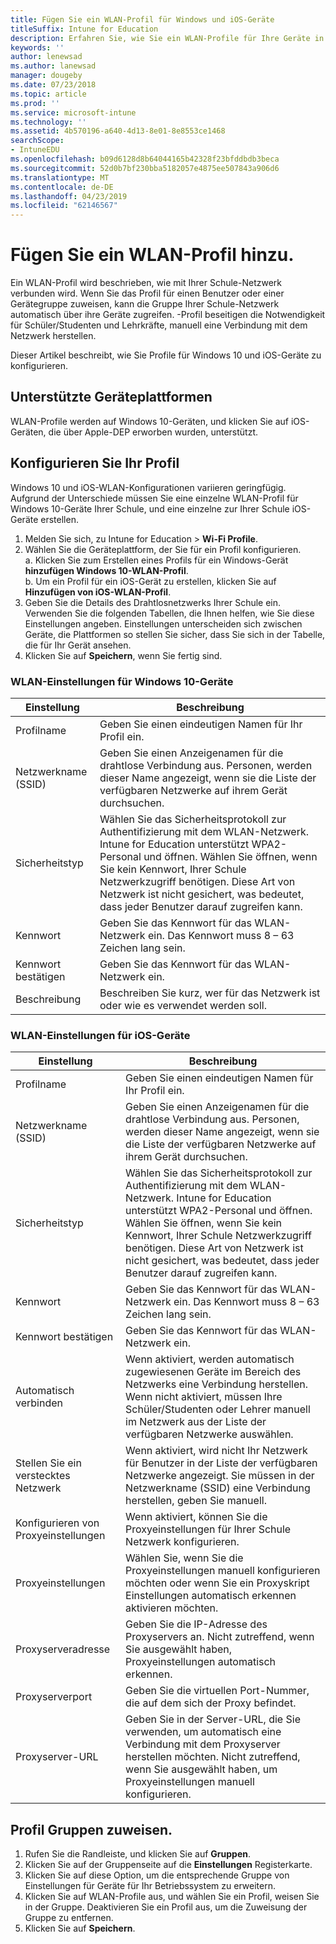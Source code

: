 ```yaml
---
title: Fügen Sie ein WLAN-Profil für Windows und iOS-Geräte
titleSuffix: Intune for Education
description: Erfahren Sie, wie Sie ein WLAN-Profile für Ihre Geräte in Intune for Education erstellen.
keywords: ''
author: lenewsad
ms.author: lanewsad
manager: dougeby
ms.date: 07/23/2018
ms.topic: article
ms.prod: ''
ms.service: microsoft-intune
ms.technology: ''
ms.assetid: 4b570196-a640-4d13-8e01-8e8553ce1468
searchScope:
- IntuneEDU
ms.openlocfilehash: b09d6128d8b64044165b42328f23bfddbdb3beca
ms.sourcegitcommit: 52d0b7bf230bba5182057e4875ee507843a906d6
ms.translationtype: MT
ms.contentlocale: de-DE
ms.lasthandoff: 04/23/2019
ms.locfileid: "62146567"
---
```

# <a name="add-a-wi-fi-profile"></a>Fügen Sie ein WLAN-Profil hinzu.

Ein WLAN-Profil wird beschrieben, wie mit Ihrer Schule-Netzwerk verbunden wird. Wenn Sie das Profil für einen Benutzer oder einer Gerätegruppe zuweisen, kann die Gruppe Ihrer Schule-Netzwerk automatisch über ihre Geräte zugreifen. -Profil beseitigen die Notwendigkeit für Schüler/Studenten und Lehrkräfte, manuell eine Verbindung mit dem Netzwerk herstellen.

Dieser Artikel beschreibt, wie Sie Profile für Windows 10 und iOS-Geräte zu konfigurieren.

## <a name="supported-device-platforms"></a>Unterstützte Geräteplattformen
WLAN-Profile werden auf Windows 10-Geräten, und klicken Sie auf iOS-Geräten, die über Apple-DEP erworben wurden, unterstützt. 

## <a name="configure-your-profile"></a>Konfigurieren Sie Ihr Profil
Windows 10 und iOS-WLAN-Konfigurationen variieren geringfügig. Aufgrund der Unterschiede müssen Sie eine einzelne WLAN-Profil für Windows 10-Geräte Ihrer Schule, und eine einzelne zur Ihrer Schule iOS-Geräte erstellen.
1. Melden Sie sich, zu Intune for Education > **Wi-Fi Profile**.
2. Wählen Sie die Geräteplattform, der Sie für ein Profil konfigurieren.  
    a. Klicken Sie zum Erstellen eines Profils für ein Windows-Gerät **hinzufügen Windows 10-WLAN-Profil**.   
    b. Um ein Profil für ein iOS-Gerät zu erstellen, klicken Sie auf **Hinzufügen von iOS-WLAN-Profil**. 
3. Geben Sie die Details des Drahtlosnetzwerks Ihrer Schule ein. Verwenden Sie die folgenden Tabellen, die Ihnen helfen, wie Sie diese Einstellungen angeben. Einstellungen unterscheiden sich zwischen Geräte, die Plattformen so stellen Sie sicher, dass Sie sich in der Tabelle, die für Ihr Gerät ansehen.
4. Klicken Sie auf **Speichern**, wenn Sie fertig sind.

### <a name="wi-fi-settings-for-windows-10-devices"></a>WLAN-Einstellungen für Windows 10-Geräte
|Einstellung |Beschreibung  |
|---------|---------|
|Profilname    |  Geben Sie einen eindeutigen Namen für Ihr Profil ein.| 
|Netzwerkname (SSID)    |  Geben Sie einen Anzeigenamen für die drahtlose Verbindung aus. Personen, werden dieser Name angezeigt, wenn sie die Liste der verfügbaren Netzwerke auf ihrem Gerät durchsuchen.  |
|Sicherheitstyp   |  Wählen Sie das Sicherheitsprotokoll zur Authentifizierung mit dem WLAN-Netzwerk. Intune for Education unterstützt WPA2-Personal und öffnen. Wählen Sie öffnen, wenn Sie kein Kennwort, Ihrer Schule Netzwerkzugriff benötigen. Diese Art von Netzwerk ist nicht gesichert, was bedeutet, dass jeder Benutzer darauf zugreifen kann.| 
|Kennwort    |  Geben Sie das Kennwort für das WLAN-Netzwerk ein. Das Kennwort muss 8 – 63 Zeichen lang sein. | 
|Kennwort bestätigen| Geben Sie das Kennwort für das WLAN-Netzwerk ein.|
|Beschreibung| Beschreiben Sie kurz, wer für das Netzwerk ist oder wie es verwendet werden soll.|  

### <a name="wi-fi-settings-for-ios-devices"></a>WLAN-Einstellungen für iOS-Geräte
|Einstellung |Beschreibung  |
|---------|---------|
|Profilname    |  Geben Sie einen eindeutigen Namen für Ihr Profil ein.       | 
|Netzwerkname (SSID)    |  Geben Sie einen Anzeigenamen für die drahtlose Verbindung aus. Personen, werden dieser Name angezeigt, wenn sie die Liste der verfügbaren Netzwerke auf ihrem Gerät durchsuchen.        |
|Sicherheitstyp   |  Wählen Sie das Sicherheitsprotokoll zur Authentifizierung mit dem WLAN-Netzwerk. Intune for Education unterstützt WPA2-Personal und öffnen. Wählen Sie öffnen, wenn Sie kein Kennwort, Ihrer Schule Netzwerkzugriff benötigen. Diese Art von Netzwerk ist nicht gesichert, was bedeutet, dass jeder Benutzer darauf zugreifen kann.       |  
|Kennwort    |  Geben Sie das Kennwort für das WLAN-Netzwerk ein. Das Kennwort muss 8 – 63 Zeichen lang sein. | 
|Kennwort bestätigen| Geben Sie das Kennwort für das WLAN-Netzwerk ein.|
|Automatisch verbinden   |  Wenn aktiviert, werden automatisch zugewiesenen Geräte im Bereich des Netzwerks eine Verbindung herstellen. Wenn nicht aktiviert, müssen Ihre Schüler/Studenten oder Lehrer manuell im Netzwerk aus der Liste der verfügbaren Netzwerke auswählen.       | 
|Stellen Sie ein verstecktes Netzwerk   | Wenn aktiviert, wird nicht Ihr Netzwerk für Benutzer in der Liste der verfügbaren Netzwerke angezeigt. Sie müssen in der Netzwerkname (SSID) eine Verbindung herstellen, geben Sie manuell.       | 
|Konfigurieren von Proxyeinstellungen| Wenn aktiviert, können Sie die Proxyeinstellungen für Ihrer Schule Netzwerk konfigurieren.|
|Proxyeinstellungen   |  Wählen Sie, wenn Sie die Proxyeinstellungen manuell konfigurieren möchten oder wenn Sie ein Proxyskript Einstellungen automatisch erkennen aktivieren möchten.     | 
|Proxyserveradresse   | Geben Sie die IP-Adresse des Proxyservers an. Nicht zutreffend, wenn Sie ausgewählt haben, Proxyeinstellungen automatisch erkennen.      |
|Proxyserverport| Geben Sie die virtuellen Port-Nummer, die auf dem sich der Proxy befindet.    | 
|Proxyserver-URL  | Geben Sie in der Server-URL, die Sie verwenden, um automatisch eine Verbindung mit dem Proxyserver herstellen möchten. Nicht zutreffend, wenn Sie ausgewählt haben, um Proxyeinstellungen manuell konfigurieren.       |   

## <a name="assign-profile-to-groups"></a>Profil Gruppen zuweisen.
1. Rufen Sie die Randleiste, und klicken Sie auf **Gruppen**.
2. Klicken Sie auf der Gruppenseite auf die **Einstellungen** Registerkarte.
3. Klicken Sie auf diese Option, um die entsprechende Gruppe von Einstellungen für Geräte für Ihr Betriebssystem zu erweitern.
4. Klicken Sie auf WLAN-Profile aus, und wählen Sie ein Profil, weisen Sie in der Gruppe. Deaktivieren Sie ein Profil aus, um die Zuweisung der Gruppe zu entfernen.
5. Klicken Sie auf **Speichern**.  
